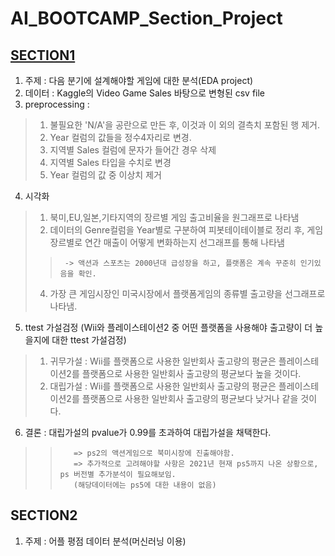 # **AI_BOOTCAMP_Section_Project**

## [**SECTION1**](https://github.com/sangahnim/section_project/blob/master/AI_05_%EC%9D%B4%EC%83%81%EC%95%84_Section1.ipynb)
1. 주제 : 다음 분기에 설계해야할 게임에 대한 분석(EDA project)
2. 데이터 : Kaggle의 Video Game Sales 바탕으로 변형된 csv file
3. preprocessing : 
>1) 불필요한 'N/A'을 공란으로 만든 후, 이것과 이 외의 결측치 포함된 행 제거.
>  2) Year 컬럼의 값들을 정수4자리로 변경.
>  3) 지역별 Sales 컬럼에 문자가 들어간 경우 삭제
>  4) 지역별 Sales 타입을 수치로 변경
>  5) Year 컬럼의 값 중 이상치 제거
4. 시각화
>  1) 북미,EU,일본,기타지역의 장르별 게임 출고비율을 원그래프로 나타냄
>  2) 데이터의 Genre컬럼을 Year별로 구분하여 피봇테이테이블로 정리 후, 게임 장르별로 연간 매출이 어떻게 변화하는지 선그래프를 통해 나타냄
>>      -> 액션과 스포츠는 2000년대 급성장을 하고, 플랫폼은 계속 꾸준히 인기있음을 확인.
>  4) 가장 큰 게임시장인 미국시장에서 플랫폼게임의 종류별 출고량을 선그래프로 나타냄.
5. ttest 가설검정 (Wii와 플레이스테이션2 중 어떤 플랫폼을 사용해야 출고량이 더 높을지에 대한 ttest 가설검정)
>  1) 귀무가설 : Wii를 플랫폼으로 사용한 일반회사 출고량의 평균은 플레이스테이션2를 플랫폼으로 사용한 일반회사 출고량의 평균보다 높을 것이다.
>  2) 대립가설 : Wii를 플랫폼으로 사용한 일반회사 출고량의 평균은 플레이스테이션2를 플랫폼으로 사용한 일반회사 출고량의 평균보다 낮거나 같을 것이다.
6. 결론 : 대립가설의 pvalue가 0.99를 초과하여 대립가설을 채택한다.
>>        => ps2의 액션게임으로 북미시장에 진출해야함.
>>        => 추가적으로 고려해야할 사항은 2021년 현재 ps5까지 나온 상황으로, ps 버전별 추가분석이 필요해보임.
>>        (해당데이터에는 ps5에 대한 내용이 없음)


## **SECTION2**
1. 주제 : 어플 평점 데이터 분석(머신러닝 이용)

